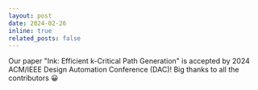 ```yaml
---
layout: post
date: 2024-02-26
inline: true 
related_posts: false
---
```

Our paper "Ink: Efficient k-Critical Path Generation" is accepted by 2024 ACM/IEEE Design Automation Conference (DAC)! Big thanks to all the contributors :grinning:
